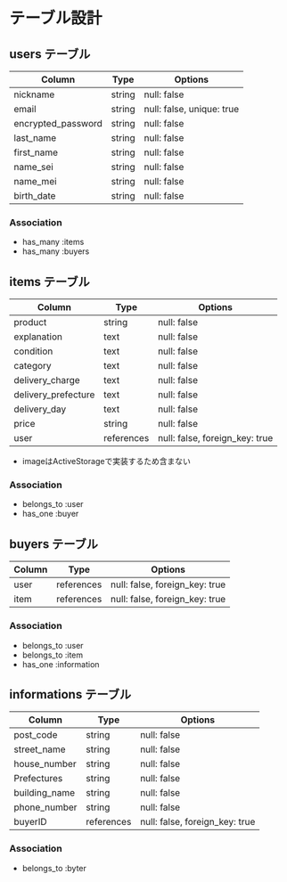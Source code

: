 # テーブル設計

## users テーブル

| Column             | Type   | Options                   |
| ------------------ | ------ | ------------------------- |
| nickname           | string | null: false               |
| email              | string | null: false, unique: true |
| encrypted_password | string | null: false               |
| last_name          | string | null: false               |
| first_name         | string | null: false               |
| name_sei           | string | null: false               | 
| name_mei           | string | null: false               |
| birth_date         | string | null: false               |

### Association

- has_many :items
- has_many :buyers

## items テーブル

| Column              | Type       | Options                        |
| ------------------- | ---------- | ------------------------------ |
| product             | string     | null: false                    |
| explanation         | text       | null: false                    |
| condition           | text       | null: false                    |
| category            | text       | null: false                    |
| delivery_charge     | text       | null: false                    |
| delivery_prefecture | text       | null: false                    |
| delivery_day        | text       | null: false                    |
| price               | string     | null: false                    |
| user                | references | null: false, foreign_key: true |

  * imageはActiveStorageで実装するため含まない

### Association

- belongs_to :user
- has_one    :buyer

## buyers テーブル

| Column      | Type       | Options                        |
| ----------- | ---------- | ------------------------------ |
| user        | references | null: false, foreign_key: true |
| item        | references | null: false, foreign_key: true |

### Association

- belongs_to :user
- belongs_to :item
- has_one    :information

## informations テーブル

| Column        | Type       | Options                        |
| ------------- | ---------- | ------------------------------ |
| post_code     | string     | null: false                    |
| street_name   | string     | null: false                    |
| house_number  | string     | null: false                    |
| Prefectures   | string     | null: false                    |
| building_name | string     | null: false                    |
| phone_number  | string     | null: false                    |
| buyerID       | references | null: false, foreign_key: true |

### Association

- belongs_to :byter

